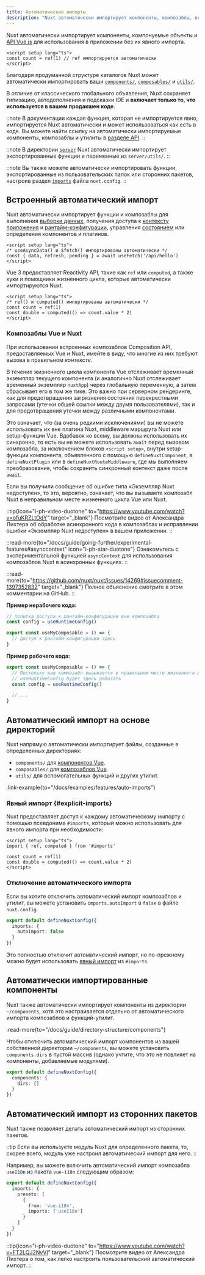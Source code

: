 ```yaml
---
title: Автоматические импорты
description: "Nuxt автоматически импортирует компоненты, композаблы, вспомогательные функции и API Vue."
---
```


Nuxt автоматически импортирует компоненты, компонуемые объекты и [API Vue.js](https://ru.vuejs.org/api) для использования в приложении без их явного импорта.

```vue twoslash [app.vue]
<script setup lang="ts">
const count = ref(1) // ref импортируется автоматически
</script>
```

Благодаря продуманной структуре каталогов Nuxt может автоматически импортировать ваши [`components/`](/docs/guide/directory-structure/components), [`composables/`](/docs/guide/directory-structure/composables) и [`utils/`](/docs/guide/directory-structure/utils).

В отличие от классического глобального объявления, Nuxt сохраняет типизацию, автодополнения и подсказки IDE и **включает только то, что используется в вашем продакшен коде**.

::note
В документации каждая функция, которая не импортируется явно, импортируется Nuxt автоматически и может использоваться как есть в коде. Вы можете найти ссылку на автоматически импортируемые компоненты, композаблы и утилиты в [разделе API](/docs/api).
::

::note
В директории [`server`](/docs/guide/directory-structure/server) Nuxt автоматически импортирует экспортированные функции и переменные из `server/utils/`.
::

::note
Вы также можете автоматически импортировать функции, экспортированные из пользовательских папок или сторонних пакетов, настроив раздел [`imports`](/docs/api/nuxt-config#imports) файла `nuxt.config`.
::

## Встроенный автоматический импорт

Nuxt автоматически импортирует функции и композаблы для выполнения [выборки данных](/docs/getting-started/data-fetching), получения доступа к [контексту приложения](/docs/api/composables/use-nuxt-app) и [рантайм-конфигурации](/docs/guide/going-further/runtime-config), управления [состоянием](/docs/getting-started/state-management) или определения компонентов и плагинов.

```vue twoslash
<script setup lang="ts">
/* useAsyncData() и $fetch() импортированы автоматически */
const { data, refresh, pending } = await useFetch('/api/hello')
</script>
```

Vue 3 предоставляет Reactivity API, такие как `ref` или `computed`, а также хуки и помощники жизненного цикла, которые автоматически импортируются Nuxt.

```vue twoslash
<script setup lang="ts">
/* ref() и computed() импортированы автоматически */
const count = ref(1)
const double = computed(() => count.value * 2)
</script>
```

### Композаблы Vue и Nuxt

<!-- TODO: move to separate page with https://github.com/nuxt/nuxt/issues/14723 and add more information -->

При использовании встроенных композаблов Composition API, предоставляемых Vue и Nuxt, имейте в виду, что многие из них требуют вызова в правильном _контексте_.

В течение жизненного цикла компонента Vue отслеживает временный экземпляр текущего компонента (и аналогично Nuxt отслеживает временный экземпляр `nuxtApp`) через глобальную переменную, а затем сбрасывает его в том же тике. Это важно при серверном рендеринге, как для предотвращения загрязнения состояния перекрестными запросами (утечки общей ссылки между двумя пользователями), так и для предотвращения утечки между различными компонентами.

Это означает, что (за очень редкими исключениями) вы не можете использовать их вне плагина Nuxt, middleware маршрута Nuxt или setup-функции Vue. Вдобавок ко всему, вы должны использовать их синхронно, то есть вы не можете использовать `await` перед вызовом композабла, за исключением блоков `<script setup>`, внутри setup-функции компонента, объявленного с помощью `defineNuxtComponent`, в `defineNuxtPlugin` или в `defineNuxtRouteMiddleware`, где мы выполняем преобразование, чтобы сохранить синхронный контекст даже после `await`.

Если вы получили сообщение об ошибке типа «Экземпляр Nuxt недоступен», то это, вероятно, означает, что вы вызываете композабл Nuxt в неправильном месте жизненного цикла Vue или Nuxt.

::tip{icon="i-ph-video-duotone" to="https://www.youtube.com/watch?v=ofuKRZLtOdY" target="_blank"}
Посмотрите видео от Александра Лихтера об обработке асинхронного кода в композаблах и ​​исправлении ошибки «Экземпляр Nuxt недоступен» в вашем приложении.
::

::read-more{to="/docs/guide/going-further/experimental-features#asynccontext" icon="i-ph-star-duotone"}
Ознакомьтесь с экспериментальной функцией `asyncContext` для использования композаблов Nuxt в асинхронных функциях.
::

::read-more{to="https://github.com/nuxt/nuxt/issues/14269#issuecomment-1397352832" target="_blank"}
Полное объяснение смотрите в этом комментарии на GitHub.
::

**Пример нерабочего кода:**

```ts twoslash [composables/example.ts]
// попытка доступа к рантайм-конфигурации вне композабла
const config = useRuntimeConfig()

export const useMyComposable = () => {
  // доступ к рантайм-конфигурации здесь
}
```

**Пример рабочего кода:**

```ts twoslash [composables/example.ts]
export const useMyComposable = () => {
  // Поскольку ваш композабл вызывается в правильном месте жизненного цикла,
  // useRuntimeConfig будет здесь работать
  const config = useRuntimeConfig()

  // ...
}
```

## Автоматический импорт на основе директорий

Nuxt напрямую автоматически импортирует файлы, созданные в определенных директориях:

- `components/` для [компонентов Vue](/docs/guide/directory-structure/components).
- `composables/` для [композаблов Vue](/docs/guide/directory-structure/composables).
- `utils/` для вспомогательных функций и других утилит.

:link-example{to="/docs/examples/features/auto-imports"}

### Явный импорт {#explicit-imports}

Nuxt предоставляет доступ к каждому автоматическому импорту с помощью псевдонима `#imports`, который можно использовать для явного импорта при необходимости:

<!-- TODO:twoslash: Twoslash does not support tsconfig paths yet -->

```vue
<script setup lang="ts">
import { ref, computed } from '#imports'

const count = ref(1)
const double = computed(() => count.value * 2)
</script>
```

### Отключение автоматического импорта

Если вы хотите отключить автоматический импорт композаблов и утилит, вы можете установить `imports.autoImport` в `false` в файле `nuxt.config`.

```ts twoslash [nuxt.config.ts]
export default defineNuxtConfig({
  imports: {
    autoImport: false
  }
})
```

Это полностью отключит автоматический импорт, но по-прежнему можно будет использовать [явный импорт](#explicit-imports) из `#imports`.

## Автоматически импортированные компоненты

Nuxt также автоматически импортирует компоненты из директории `~/components`, хотя это настраивается отдельно от автоматического импорта композаблов и функций-утилит.

:read-more{to="/docs/guide/directory-structure/components"}

Чтобы отключить автоматический импорт компонентов из вашей собственной директории `~/components`, вы можете установить `components.dirs` в пустой массив (однако учтите, что это не повлияет на компоненты, добавляемые модулями).

```ts twoslash [nuxt.config.ts]
export default defineNuxtConfig({
  components: {
    dirs: []
  }
})
```

## Автоматический импорт из сторонних пакетов

Nuxt также позволяет делать автоматический импорт из сторонних пакетов.

::tip
Если вы используете модуль Nuxt для определенного пакета, то, скорее всего, модуль уже настроил автоматический импорт для него.
::

Например, вы можете включить автоматический импорт композабла `useI18n` из пакета `vue-i18n` следующим образом:

```ts twoslash [nuxt.config.ts]
export default defineNuxtConfig({
  imports: {
    presets: [
      {
        from: 'vue-i18n',
        imports: ['useI18n']
      }
    ]
  }
})
```

::tip{icon="i-ph-video-duotone" to="https://www.youtube.com/watch?v=FT2LQJ2NvVI" target="_blank"}
Посмотрите видео от Александра Лихтера о том, как легко настроить пользовательский автоматический импорт.
::
